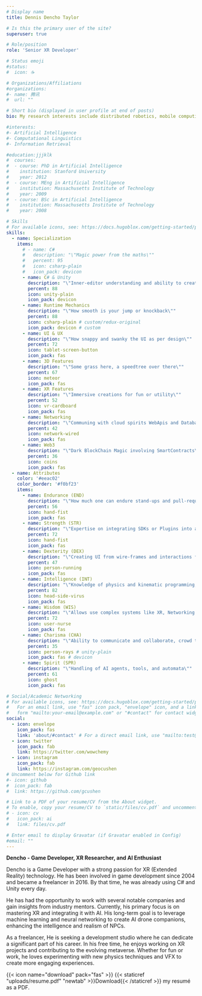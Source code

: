 ```yaml
---
# Display name
title: Dennis Dencho Taylor

# Is this the primary user of the site?
superuser: true

# Role/position
role: 'Senior XR Developer'

# Status emoji
#status:
#  icon: ☕️

# Organizations/Affiliations
#organizations:
#- name: 腾讯
#  url: ""

# Short bio (displayed in user profile at end of posts)
bio: My research interests include distributed robotics, mobile computing and programmable matter.

#interests:
#- Artificial Intelligence
#- Computational Linguistics
#- Information Retrieval

#education:jjjklk
#  courses:
#  - course: PhD in Artificial Intelligence
#    institution: Stanford University
#    year: 2012
#  - course: MEng in Artificial Intelligence
#    institution: Massachusetts Institute of Technology
#    year: 2009
#  - course: BSc in Artificial Intelligence
#    institution: Massachusetts Institute of Technology
#    year: 2008

# Skills
# For available icons, see: https://docs.hugoblox.com/getting-started/page-builder/#icons
skills:
  - name: Specialization
    items:
      # - name: C#
      #   description: "\"Magic power from the maths\""
      #   percent: 95
      #   icon: csharp-plain
      #   icon_pack: devicon
      - name: C# & Unity
        description: "\"Inner-editor understanding and ability to create editor tools\""
        percent: 88
        icon: unity-plain
        icon_pack: devicon
      - name: Runtime Mechanics
        description: "\"How smooth is your jump or knockback\""
        percent: 88
        icon: csharp-plain # custom/redux-original
        icon_pack: devicon # custom
      - name: UI & UX
        description: "\"How snappy and swanky the UI as per design\""
        percent: 72
        icon: tablet-screen-button
        icon_pack: fas
      - name: 3D Features
        description: "\"Some grass here, a speedtree over there\""
        percent: 67
        icon: meteor
        icon_pack: fas
      - name: XR Features
        description: "\"Immersive creations for fun or utility\""
        percent: 52
        icon: vr-cardboard
        icon_pack: fas
      - name: Networking
        description: "\"Communing with cloud spirits WebApis and Databases using Handcrafted web requests\""
        percent: 42
        icon: network-wired
        icon_pack: fas
      - name: Web3
        description: "\"Dark BlockChain Magic involving SmartContracts\""
        percent: 36
        icon: coins
        icon_pack: fas
  - name: Attributes
    color: '#eeac02'
    color_border: '#f0bf23'
    items:
      - name: Endurance (END)
        description: "\"How much one can endure stand-ups and pull-requests\""
        percent: 56
        icon: hand-fist
        icon_pack: fas
      - name: Strength (STR)
        description: "\"Expertise on integrating SDKs or Plugins into a source of magic\""
        percent: 72
        icon: hand-fist
        icon_pack: fas
      - name: Dexterity (DEX)
        description: "\"Creating UI from wire-frames and interactions from cross platform input\""
        percent: 47
        icon: person-running
        icon_pack: fas
      - name: Intelligence (INT)
        description: "\"Knowledge of physics and kinematic programming, math vision capability\""
        percent: 82
        icon: head-side-virus
        icon_pack: fas
      - name: Wisdom (WIS)
        description: "\"Allows use complex systems like XR, Networking and Database SDKs\""
        percent: 72
        icon: user-nurse
        icon_pack: fas
      - name: Charisma (CHA)
        description: "\"Ability to communicate and collaborate, crowd taming muggles\""
        percent: 35
        icon: person-rays # unity-plain
        icon_pack: fas # devicon
      - name: Spirit (SPR)
        description: "\"Handling of AI agents, tools, and automata\""
        percent: 61
        icon: ghost
        icon_pack: fas

# Social/Academic Networking
# For available icons, see: https://docs.hugoblox.com/getting-started/page-builder/#icons
#   For an email link, use "fas" icon pack, "envelope" icon, and a link in the
#   form "mailto:your-email@example.com" or "#contact" for contact widget.
social:
  - icon: envelope
    icon_pack: fas
    link: 'about/#contact' # For a direct email link, use "mailto:test@example.org".
  - icon: twitter
    icon_pack: fab
    link: https://twitter.com/wowchemy
  - icon: instagram
    icon_pack: fab
    link: https://instagram.com/geocushen
# Uncomment below for Github link
#- icon: github
#  icon_pack: fab
#  link: https://github.com/gcushen

# Link to a PDF of your resume/CV from the About widget.
# To enable, copy your resume/CV to `static/files/cv.pdf` and uncomment the lines below.
# - icon: cv
#   icon_pack: ai
#   link: files/cv.pdf

# Enter email to display Gravatar (if Gravatar enabled in Config)
#email: ""
---
```


**Dencho - Game Developer, XR Researcher, and AI Enthusiast**

Dencho is a Game Developer with a strong passion for XR (Extended Reality) technology. He has been involved in game development since 2004 and became a freelancer in 2016. By that time, he was already using C# and Unity every day.

He has had the opportunity to work with several notable companies and gain insights from industry mentors. Currently, his primary focus is on mastering XR and integrating it with AI. His long-term goal is to leverage machine learning and neural networking to create AI drone companions, enhancing the intelligence and realism of NPCs.

As a freelancer, He is seeking a development studio where he can dedicate a significant part of his career. In his free time, he enjoys working on XR projects and contributing to the evolving metaverse. Whether for fun or work, he loves experimenting with new physics techniques and VFX to create more engaging experiences.

{{< icon name="download" pack="fas" >}} {{< staticref "uploads/resume.pdf" "newtab" >}}Download{{< /staticref >}} my resumé as a PDF.
